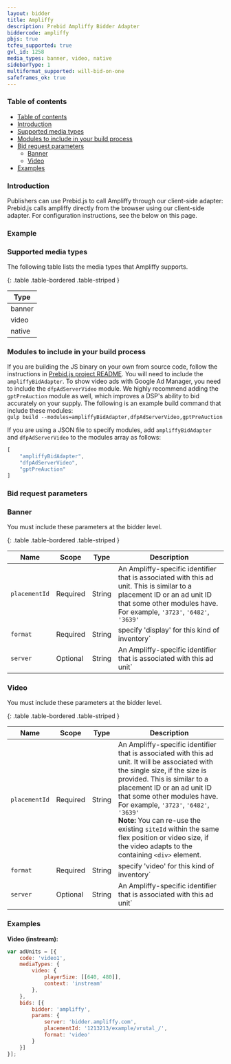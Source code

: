 ```yaml
---
layout: bidder
title: Ampliffy
description: Prebid Ampliffy Bidder Adapter
biddercode: ampliffy
pbjs: true
tcfeu_supported: true
gvl_id: 1258
media_types: banner, video, native
sidebarType: 1
multiformat_supported: will-bid-on-one
safeframes_ok: true
---
```


### Table of contents

* [Table of contents](#table-of-contents)
* [Introduction](#introduction)
* [Supported media types](#supported-media-types)
* [Modules to include in your build process](#modules-to-include-in-your-build-process)
* [Bid request parameters](#bid-request-parameters)
  * [Banner](#banner)
  * [Video](#video)
* [Examples](#examples)

### Introduction

Publishers can use Prebid.js to call Ampliffy through our client-side adapter: Prebid.js calls ampliffy directly from the browser using our client-side adapter. For configuration instructions, see the below on this page.

### Example

### Supported media types

The following table lists the media types that Ampliffy supports.

{: .table .table-bordered .table-striped }

| Type   |
|--------|
| banner |
| video  |
| native |

### Modules to include in your build process

If you are building the JS binary on your own from source code, follow the instructions in [Prebid.js project README](https://github.com/prebid/Prebid.js/blob/master/README.md#build-optimization). You will need to include the `ampliffyBidAdapter`. To show video ads with Google Ad Manager, you need to include the `dfpAdServerVideo` module. We highly recommend adding the `gptPreAuction` module as well, which improves a DSP's ability to bid accurately on your supply. The following is an example build command that include these modules: <br />
`gulp build --modules=ampliffyBidAdapter,dfpAdServerVideo,gptPreAuction`

If you are using a JSON file to specify modules, add `ampliffyBidAdapter` and `dfpAdServerVideo` to the modules array as follows:

```javascript
[
    "ampliffyBidAdapter",
    "dfpAdServerVideo",
    "gptPreAuction"
]
```

### Bid request parameters

### Banner

You must include these parameters at the bidder level.

{: .table .table-bordered .table-striped }

| Name | Scope    | Type | Description                                                                                                                                                                                      |
|---|----------|---|--------------------------------------------------------------------------------------------------------------------------------------------------------------------------------------------------|
| `placementId` | Required | String | An Ampliffy-specific identifier that is associated with this ad unit. This is similar to a placement ID or an ad unit ID that some other modules have. For example, `'3723'`, `'6482'`, `'3639'` |
| `format` | Required | String | specify 'display' for this kind of inventory`                                                                                                                                                    |
| `server` | Optional | String | An Ampliffy-specific identifier that is associated with this ad unit`                                                                                                                            |

### Video

You must include these parameters at the bidder level.

{: .table .table-bordered .table-striped }

| Name | Scope | Type | Description                                                                                                                                                                                                                                                                                                                                                                                                                    |
|---|---|---|--------------------------------------------------------------------------------------------------------------------------------------------------------------------------------------------------------------------------------------------------------------------------------------------------------------------------------------------------------------------------------------------------------------------------------|
| `placementId` | Required | String | An Ampliffy-specific identifier that is associated with this ad unit. It will be associated with the single size, if the size is provided. This is similar to a placement ID or an ad unit ID that some other modules have. For example, `'3723'`, `'6482'`, `'3639'`<br /> **Note:** You can re-use the existing `siteId` within the same flex position or video size, if the video adapts to the containing `<div>` element. |
| `format` | Required | String | specify 'video' for this kind of inventory`                                                                                                                                                                                                                                                                                                                                                                                    |
| `server` | Optional | String | An Ampliffy-specific identifier that is associated with this ad unit`                                                                                                                                                                                                                                                                                                                                                          |

### Examples

**Video (instream):** <br />

```javascript
var adUnits = [{
    code: 'video1',
    mediaTypes: {
        video: {
            playerSize: [[640, 480]],
            context: 'instream'
        },
    },
    bids: [{
        bidder: 'ampliffy',
        params: {
            server: 'bidder.ampliffy.com',
            placementId: '1213213/example/vrutal_/',
            format: 'video'
        }
    }]
}];

```
